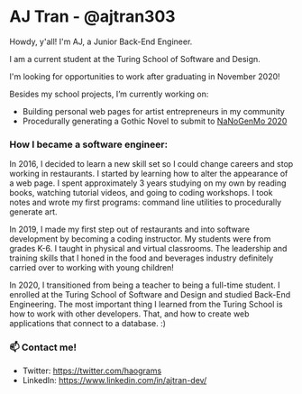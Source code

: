 # AJ Tran - @ajtran303

Howdy, y'all! I'm AJ, a Junior Back-End Engineer. 

I am a current student at the Turing School of Software and Design.

I'm looking for opportunities to work after graduating in November 2020!

Besides my school projects, I’m currently working on:
- Building personal web pages for artist entrepreneurs in my community
- Procedurally generating a Gothic Novel to submit to [NaNoGenMo 2020](https://nanogenmo.github.io/)

### How I became a software engineer:

In 2016, I decided to learn a new skill set so I could change careers and stop working in restaurants. I started by learning how to alter the appearance of a web page. I spent approximately 3 years studying on my own by reading books, watching tutorial videos, and going to coding workshops. I took notes and wrote my first programs: command line utilities to procedurally generate art.

In 2019, I made my first step out of restaurants and into software development by becoming a coding instructor. My students were from grades K-6. I taught in physical and virtual classrooms. The leadership and training skills that I honed in the food and beverages industry definitely carried over to working with young children!

In 2020, I transitioned from being a teacher to being a full-time student. I enrolled at the Turing School of Software and Design and studied Back-End Engineering. The most important thing I learned from the Turing School is how to work with other developers. That, and how to create web applications that connect to a database. :)

### 📫 Contact me!
- Twitter: https://twitter.com/haograms
- LinkedIn: https://www.linkedin.com/in/ajtran-dev/

<!--
**ajtran303/ajtran303** is a ✨ _special_ ✨ repository because its `README.md` (this file) appears on your GitHub profile.

Here are some ideas to get you started:

- 🔭 I’m currently working on ...
- 🌱 I’m currently learning ...
- 👯 I’m looking to collaborate on ...
- 🤔 I’m looking for help with ...
- 💬 Ask me about ...
- 📫 How to reach me: ...
- 😄 Pronouns: ...
- ⚡ Fun fact: ...

-->
